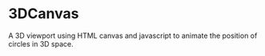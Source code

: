 # 3DCanvas
A 3D viewport using HTML canvas and javascript to animate the position of circles in 3D space.
